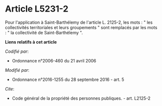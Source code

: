 # Article L5231-2

Pour l'application à Saint-Barthélemy de l'article L. 2125-2, les mots : " les collectivités territoriales et leurs
groupements " sont remplacés par les mots : " la collectivité de Saint-Barthélemy ".

**Liens relatifs à cet article**

_Codifié par_:

  - Ordonnance n°2006-460 du 21 avril 2006

_Modifié par_:

  - Ordonnance n°2016-1255 du 28 septembre 2016 - art. 5

_Cite_:

  - Code général de la propriété des personnes publiques. - art. L2125-2

